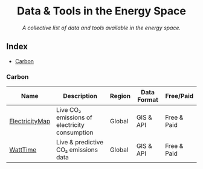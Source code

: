 <div align="center">
    <h1>Data & Tools in the Energy Space</h1>
    <i>A collective list of data and tools available in the energy space.</i>
</div>

## Index

* [Carbon](#carbon)

### Carbon
Name | Description | Region | Data Format | Free/Paid |
|---|---|---|---|---|
| [ElectricityMap](https://app.electricitymap.org/map) | Live CO₂ emissions of electricity consumption | Global | GIS & API | Free & Paid |
| [WattTime](https://www.watttime.org/) | Live & predictive CO₂ emissions data  | Global | GIS & API | Free & Paid |
